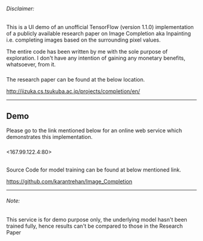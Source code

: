 ###### Disclaimer:
This is a UI demo of an unofficial TensorFlow (version 1.1.0) implementation of a publicly available research paper on Image Completion aka Inpainting i.e. completing images based on the surrounding pixel values.

The entire code has been written by me with the sole purpose of exploration. I don't have any intention of gaining any monetary benefits, whatsoever, from it.

###

The research paper can be found at the below location.

<http://iizuka.cs.tsukuba.ac.jp/projects/completion/en/>

______________________________________

## Demo
Please go to the link mentioned below for an online web service which demonstrates this implementation.

#####
<167.99.122.4:80>

##

Source Code for model training can be found at below mentioned link.

<https://github.com/karantrehan/Image_Completion>
______________________________________


###### Note:
This service is for demo purpose only, the underlying model hasn't been trained fully, hence results can't be compared to those in the Research Paper

